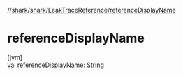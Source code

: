 //[shark](../../../index.md)/[shark](../index.md)/[LeakTraceReference](index.md)/[referenceDisplayName](reference-display-name.md)

# referenceDisplayName

[jvm]\
val [referenceDisplayName](reference-display-name.md): [String](https://kotlinlang.org/api/latest/jvm/stdlib/kotlin/-string/index.html)
